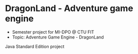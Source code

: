 # DragonLand - Adventure game engine

- Semester project for MI-DPO @ CTU FIT
- Topic: Adventure Game Engine - DragonLand

Java Standard Edition project
